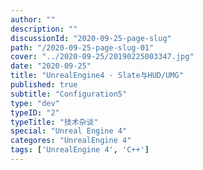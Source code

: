 ```yaml
---
author: ""
description: ""
discussionId: "2020-09-25-page-slug"
path: "/2020-09-25-page-slug-01"
cover: "../2020-09-25/20190225003347.jpg"
date: "2020-09-25"
title: "UnrealEngine4 - Slate与HUD/UMG"
published: true
subtitle: "Configuration5"
type: "dev"
typeID: "2"
typeTitle: "技术杂谈"
special: "Unreal Engine 4"
categores: "UnrealEngine 4"
tags: ['UnrealEngine 4', 'C++']
---
```

    
### 


